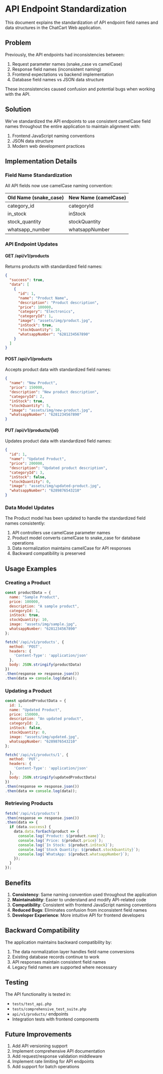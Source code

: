 # API Endpoint Standardization

This document explains the standardization of API endpoint field names and data structures in the ChatCart Web application.

## Problem

Previously, the API endpoints had inconsistencies between:

1. Request parameter names (snake_case vs camelCase)
2. Response field names (inconsistent naming)
3. Frontend expectations vs backend implementation
4. Database field names vs JSON data structure

These inconsistencies caused confusion and potential bugs when working with the API.

## Solution

We've standardized the API endpoints to use consistent camelCase field names throughout the entire application to maintain alignment with:

1. Frontend JavaScript naming conventions
2. JSON data structure
3. Modern web development practices

## Implementation Details

### Field Name Standardization

All API fields now use camelCase naming convention:

| Old Name (snake_case) | New Name (camelCase) |
|----------------------|---------------------|
| category_id          | categoryId          |
| in_stock             | inStock             |
| stock_quantity       | stockQuantity       |
| whatsapp_number      | whatsappNumber      |

### API Endpoint Updates

#### GET /api/v1/products
Returns products with standardized field names:
```json
{
  "success": true,
  "data": [
    {
      "id": 1,
      "name": "Product Name",
      "description": "Product description",
      "price": 100000,
      "category": "Electronics",
      "categoryId": 1,
      "image": "assets/img/product.jpg",
      "inStock": true,
      "stockQuantity": 10,
      "whatsappNumber": "6281234567890"
    }
  ]
}
```

#### POST /api/v1/products
Accepts product data with standardized field names:
```json
{
  "name": "New Product",
  "price": 150000,
  "description": "New product description",
  "categoryId": 2,
  "inStock": true,
  "stockQuantity": 5,
  "image": "assets/img/new-product.jpg",
  "whatsappNumber": "6281234567890"
}
```

#### PUT /api/v1/products/{id}
Updates product data with standardized field names:
```json
{
  "id": 1,
  "name": "Updated Product",
  "price": 200000,
  "description": "Updated product description",
  "categoryId": 3,
  "inStock": false,
  "stockQuantity": 0,
  "image": "assets/img/updated-product.jpg",
  "whatsappNumber": "6289876543210"
}
```

### Data Model Updates

The Product model has been updated to handle the standardized field names consistently:

1. API controllers use camelCase parameter names
2. Product model converts camelCase to snake_case for database operations
3. Data normalization maintains camelCase for API responses
4. Backward compatibility is preserved

## Usage Examples

### Creating a Product
```javascript
const productData = {
  name: "Sample Product",
  price: 100000,
  description: "A sample product",
  categoryId: 1,
  inStock: true,
  stockQuantity: 10,
  image: "assets/img/sample.jpg",
  whatsappNumber: "6281234567890"
};

fetch('/api/v1/products', {
  method: 'POST',
  headers: {
    'Content-Type': 'application/json'
  },
  body: JSON.stringify(productData)
})
.then(response => response.json())
.then(data => console.log(data));
```

### Updating a Product
```javascript
const updatedProductData = {
  id: 1,
  name: "Updated Product",
  price: 150000,
  description: "An updated product",
  categoryId: 2,
  inStock: false,
  stockQuantity: 0,
  image: "assets/img/updated.jpg",
  whatsappNumber: "6289876543210"
};

fetch('/api/v1/products/1', {
  method: 'PUT',
  headers: {
    'Content-Type': 'application/json'
  },
  body: JSON.stringify(updatedProductData)
})
.then(response => response.json())
.then(data => console.log(data));
```

### Retrieving Products
```javascript
fetch('/api/v1/products')
.then(response => response.json())
.then(data => {
  if (data.success) {
    data.data.forEach(product => {
      console.log(`Product: ${product.name}`);
      console.log(`Price: ${product.price}`);
      console.log(`In Stock: ${product.inStock}`);
      console.log(`Stock Quantity: ${product.stockQuantity}`);
      console.log(`WhatsApp: ${product.whatsappNumber}`);
    });
  }
});
```

## Benefits

1. **Consistency**: Same naming convention used throughout the application
2. **Maintainability**: Easier to understand and modify API-related code
3. **Compatibility**: Consistent with frontend JavaScript naming conventions
4. **Reduced Bugs**: Eliminates confusion from inconsistent field names
5. **Developer Experience**: More intuitive API for frontend developers

## Backward Compatibility

The application maintains backward compatibility by:

1. The data normalization layer handles field name conversions
2. Existing database records continue to work
3. API responses maintain consistent field names
4. Legacy field names are supported where necessary

## Testing

The API functionality is tested in:
- `tests/test_api.php`
- `tests/comprehensive_test_suite.php`
- `api/v1/products/` endpoints
- Integration tests with frontend components

## Future Improvements

1. Add API versioning support
2. Implement comprehensive API documentation
3. Add request/response validation middleware
4. Implement rate limiting for API endpoints
5. Add support for batch operations